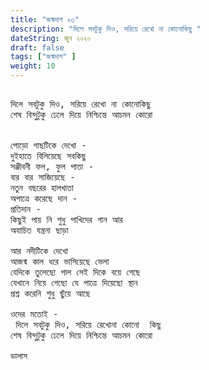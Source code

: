 ```yaml
---
title: "জন্মদাগ ২৩"
description: "দিলে সবটুকু দিও, সরিয়ে রেখো না কোনোকিছু "
dateString: জুন ২০২০
draft: false
tags: ["জন্মদাগ" ]
weight: 10
---
```



<pre>

দিলে সবটুকু দিও, সরিয়ে রেখো না কোনোকিছু 
শেষ বিন্দুটুকু ঢেলে দিয়ে নিশ্চিন্তে আচমন কোরো 


পোড়ো গাছটিকে দেখো - 
দুইহাতে বিলিয়েছে সবকিছু 
সঞ্জীবনী ফল, ফুল পাতা - 
বার বার সাজিয়েছে - 
নতুন বছরের হালখাতা  
অপাত্রে করেছে দান - 
প্রতিদান - 
কিছুই পায় নি শুধু পাখিদের গান আর 
অযাচিত যন্ত্রনা ছাড়া 

আর নদীটিকে দেখো 
আজন্ম কাল ধরে ভাসিয়েছে ভেলা 
যেদিকে তুলেছো পাল সেই দিকে বয়ে গেছে  
যেখানে নিয়ে গেছো যে পাত্রে দিয়েছো স্থান 
প্রশ্ন করেনি শুধু ছুঁয়ে আছে 

ওদের মতোই -
 দিলে সবটুকু দিও, সরিয়ে রেখোনা কোনো  কিছু 
শেষ বিন্দুটুকু ঢেলে দিয়ে নিশ্চিন্তে আচমন কোরো 

ডালাস 

<pre>
